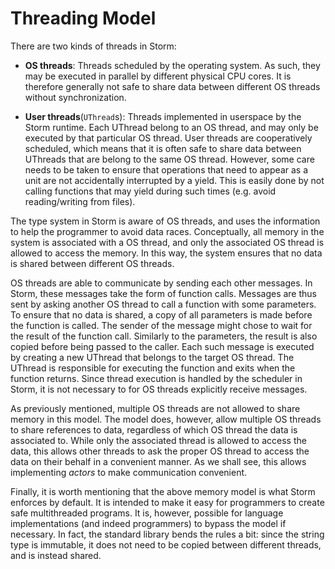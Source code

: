 Threading Model
===============

There are two kinds of threads in Storm:

- **OS threads**: Threads scheduled by the operating system. As such, they may be executed in
  parallel by different physical CPU cores. It is therefore generally not safe to share data between
  different OS threads without synchronization.

- **User threads**(`UThread`s): Threads implemented in userspace by the Storm runtime. Each UThread
  belong to an OS thread, and may only be executed by that particular OS thread. User threads are
  cooperatively scheduled, which means that it is often safe to share data between UThreads that are
  belong to the same OS thread. However, some care needs to be taken to ensure that operations that
  need to appear as a unit are not accidentally interrupted by a yield. This is easily done by
  not calling functions that may yield during such times (e.g. avoid reading/writing from files).


The type system in Storm is aware of OS threads, and uses the information to help the programmer to
avoid data races. Conceptually, all memory in the system is associated with a OS thread, and only
the associated OS thread is allowed to access the memory. In this way, the system ensures that no
data is shared between different OS threads.

OS threads are able to communicate by sending each other messages. In Storm, these messages take the
form of function calls. Messages are thus sent by asking another OS thread to call a function with
some parameters. To ensure that no data is shared, a copy of all parameters is made before the
function is called. The sender of the message might chose to wait for the result of the function
call. Similarly to the parameters, the result is also copied before being passed to the caller. Each
such message is executed by creating a new UThread that belongs to the target OS thread. The UThread
is responsible for executing the function and exits when the function returns. Since thread
execution is handled by the scheduler in Storm, it is not necessary to for OS threads explicitly
receive messages.

As previously mentioned, multiple OS threads are not allowed to share memory in this model. The
model does, however, allow multiple OS threads to share references to data, regardless of which OS
thread the data is associated to. While only the associated thread is allowed to access the data,
this allows other threads to ask the proper OS thread to access the data on their behalf in a
convenient manner. As we shall see, this allows implementing *actors* to make communication
convenient.

Finally, it is worth mentioning that the above memory model is what Storm enforces by default. It is
intended to make it easy for programmers to create safe multithreaded programs. It is, however,
possible for language implementations (and indeed programmers) to bypass the model if necessary. In
fact, the standard library bends the rules a bit: since the string type is immutable, it does not
need to be copied between different threads, and is instead shared.
